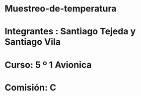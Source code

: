 # Muestreo-de-temperatura 
# Integrantes : Santiago Tejeda y Santiago Vila
# Curso: 5 º 1 Avionica
# Comisión: C
